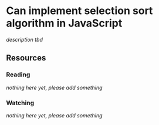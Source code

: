 # Can implement selection sort algorithm in JavaScript
_description tbd_
## Resources
### Reading
_nothing here yet, please add something_
### Watching
_nothing here yet, please add something_
